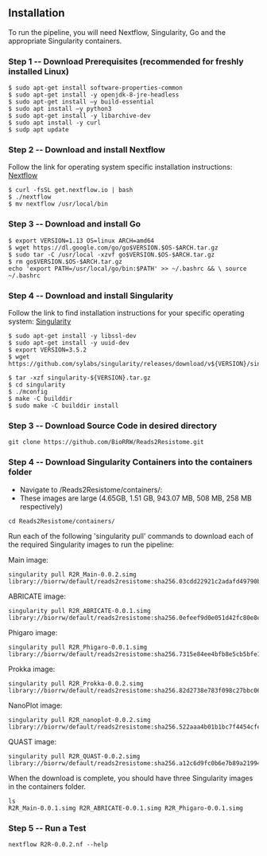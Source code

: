 Installation
------------

To run the pipeline, you will need Nextflow, Singularity, Go and the appropriate Singularity containers.

### Step 1 -- Download Prerequisites (recommended for freshly installed Linux)
```
$ sudo apt-get install software-properties-common
$ sudo apt-get install -y openjdk-8-jre-headless
$ sudo apt-get install –y build-essential
$ sudo apt install –y python3
$ sudo apt-get install -y libarchive-dev
$ sudo apt install -y curl
$ sudp apt update
```

### Step 2 -- Download and install Nextflow
Follow the link for operating system specific installation instructions: [Nextflow](https://www.nextflow.io/docs/latest/getstarted.html)
```
$ curl -fsSL get.nextflow.io | bash
$ ./nextflow
$ mv nextflow /usr/local/bin
```

### Step 3 -- Download and install Go 
```
$ export VERSION=1.13 OS=linux ARCH=amd64
$ wget https://dl.google.com/go/go$VERSION.$OS-$ARCH.tar.gz
$ sudo tar -C /usr/local -xzvf go$VERSION.$OS-$ARCH.tar.gz
$ rm go$VERSION.$OS-$ARCH.tar.gz
echo 'export PATH=/usr/local/go/bin:$PATH' >> ~/.bashrc && \ source ~/.bashrc
```

### Step 4 -- Download and install Singularity
Follow the link to find installation instructions for your specific operating system:
[Singularity](https://singularity.lbl.gov/all-releases)
```
$ sudo apt-get install -y libssl-dev
$ sudo apt-get install -y uuid-dev
$ export VERSION=3.5.2
$ wget https://github.com/sylabs/singularity/releases/download/v${VERSION}/singularity-${VERSION}.tar.gz ​
$ tar -xzf singularity-${VERSION}.tar.gz
$ cd singularity
$ ./mconfig
$ make -C builddir
$ sudo make -C builddir install
```

### Step 3 -- Download Source Code in desired directory
```
git clone https://github.com/BioRRW/Reads2Resistome.git
```

### Step 4 -- Download Singularity Containers into the containers folder
- Navigate to /Reads2Resistome/containers/: 
- These images are large (4.65GB, 1.51 GB, 943.07 MB, 508 MB, 258 MB respectively)
```
cd Reads2Resistome/containers/
```
Run each of the following 'singularity pull' commands to download each of the required Singularity images to run the pipeline:

Main image:
```
singularity pull R2R_Main-0.0.2.simg library://biorrw/default/reads2resistome:sha256.03cdd22921c2adafd49790bc9fc7655dfa81ba4287950ab629986a507050df82
```
ABRICATE image:
```
singularity pull R2R_ABRICATE-0.0.1.simg library://biorrw/default/reads2resistome:sha256.0efeef9d0e051d42fc80e8e3edcb0ab45d69dbad836f0ac65533196d7b9fe4d9
```
Phigaro image:
```
singularity pull R2R_Phigaro-0.0.1.simg library://biorrw/default/reads2resistome:sha256.7315e84ee4bfb8e5cb5bfe1aa76067a2cd6efc52e642b7d5e4a3f0a8fbc006d4
```
Prokka image:
```
singularity pull R2R_Prokka-0.0.2.simg library://biorrw/default/reads2resistome:sha256.82d2738e783f098c27bbc0604b75c2ec543469bc7397bfccb8f0a9748f2c8ef6
```
NanoPlot image:
```
singularity pull R2R_nanoplot-0.0.2.simg library://biorrw/default/reads2resistome:sha256.522aaa4b01b1bc7f4454cfe0c75ac6de069704d887bd16915383197c3352f08f4
```
QUAST image:
```
singularity pull R2R_QUAST-0.0.2.simg library://biorrw/default/reads2resistome:sha256.a12c6d9fc0b6e7b89a2199454c5e7b1d817c82c8033ab664097d01664d44e553
```

When the download is complete, you should have three Singularity images in the containers folder.
```
ls
R2R_Main-0.0.1.simg R2R_ABRICATE-0.0.1.simg R2R_Phigaro-0.0.1.simg
```

### Step 5 -- Run a Test
```
nextflow R2R-0.0.2.nf --help
```
